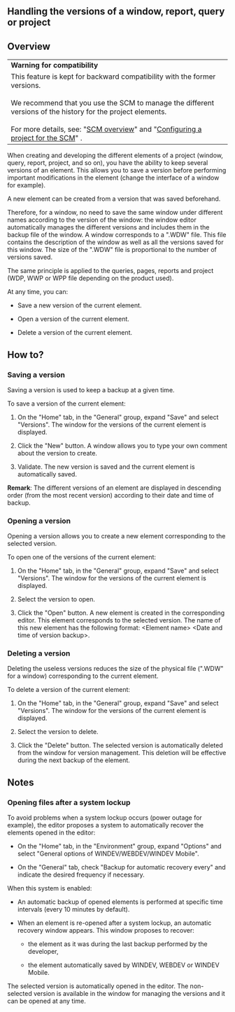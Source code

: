 


## Handling the versions of a window, report, query or project 
			



<a name="NOTE1"></a>
<a name="NOTE1_1"></a>


## Overview
<a name="overview_ELTTEXTE000202"></a>



|   |
| --- |
| **Warning for compatibility** |
| This feature is kept for backward compatibility with the former versions.<br><br>We recommend that you use the SCM to manage the different versions of the history for the project elements.<br><br>For more details, see: "[SCM overview](../Editeurs/2038001.md)" and "[Configuring a project for the SCM](../Editeurs/2038002.md)" . |

When creating and developing the different elements of a project (window, query, report, project, and so on), you have the ability to keep several versions of an element. This allows you to save a version before performing important modifications in the element (change the interface of a window for example).

A new element can be created from a version that was saved beforehand.

Therefore, for a window, no need to save the same window under different names according to the version of the window: the window editor automatically manages the different versions and includes them in the backup file of the window. A window corresponds to a ".WDW" file. This file contains the description of the window as well as all the versions saved for this window. The size of the ".WDW" file is proportional to the number of versions saved.

The same principle is applied to the queries, pages, reports and project (WDP, WWP or WPP file depending on the product used).

At any time, you can:

- Save a new version of the current element.

- Open a version of the current element.

- Delete a version of the current element.




<a name="NOTE2"></a>
<a name="NOTE2_1"></a>


## How to?
<a name="how_ELTTEXTE000226"></a>


### Saving a version
<a name="saving_version_ELTPARAGRAPHE000045"></a>

Saving a version is used to keep a backup at a given time.

To save a version of the current element:

1. On the "Home" tab, in the "General" group, expand "Save" and select "Versions". The window for the versions of the current element is displayed.

2. Click the "New" button. A window allows you to type your own comment about the version to create.

3. Validate. The new version is saved and the current element is automatically saved.




**Remark**: The different versions of an element are displayed in descending order (from the most recent version) according to their date and time of backup.
<a name="NOTE2_2"></a>


### Opening a version
<a name="opening_version_ELTPARAGRAPHE000072"></a>

Opening a version allows you to create a new element corresponding to the selected version.

To open one of the versions of the current element:

1. On the "Home" tab, in the "General" group, expand "Save" and select "Versions". The window for the versions of the current element is displayed.

2. Select the version to open.

3. Click the "Open" button. A new element is created in the corresponding editor. This element corresponds to the selected version. The name of this new element has the following format: &lt;Element name&gt; &lt;Date and time of version backup&gt;.



<a name="NOTE2_3"></a>


### Deleting a version
<a name="deleting_version_ELTPARAGRAPHE000097"></a>

Deleting the useless versions reduces the size of the physical file (".WDW" for a window) corresponding to the current element.

To delete a version of the current element:

1. On the "Home" tab, in the "General" group, expand "Save" and select "Versions". The window for the versions of the current element is displayed.

2. Select the version to delete.

3. Click the "Delete" button. The selected version is automatically deleted from the window for version management. This deletion will be effective during the next backup of the element.




<a name="NOTE3"></a>
<a name="NOTE3_1"></a>


## Notes
<a name="notes_ELTTEXTE000262"></a>


### Opening files after a system lockup
<a name="opening_files_after_system_lockup_ELTPARAGRAPHE000124"></a>

To avoid problems when a system lockup occurs (power outage for example), the editor proposes a system to automatically recover the elements opened in the editor: 

- On the "Home" tab, in the "Environment" group, expand "Options" and select "General options of WINDEV/WEBDEV/WINDEV Mobile".

- On the "General" tab, check "Backup for automatic recovery every" and indicate the desired frequency if necessary.




When this system is enabled:

- An automatic backup of opened elements is performed at specific time intervals (every 10 minutes by default).

- When an element is re-opened after a system lockup, an automatic recovery window appears. This window proposes to recover:

	- the element as it was during the last backup performed by the developer, 

	- the element automatically saved by WINDEV, WEBDEV or WINDEV Mobile.







The selected version is automatically opened in the editor. The non-selected version is available in the window for managing the versions and it can be opened at any time.


